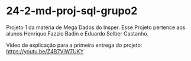 # 24-2-md-proj-sql-grupo2

Projeto 1 da matéria de Mega Dados do Insper. Esse Projeto pertence aos alunos Henrique Fazzio Badin e Eduardo Selber Castanho.

Vídeo de explicação para a primeira entrega do projeto: https://youtu.be/Z4B7ViW7UKY

